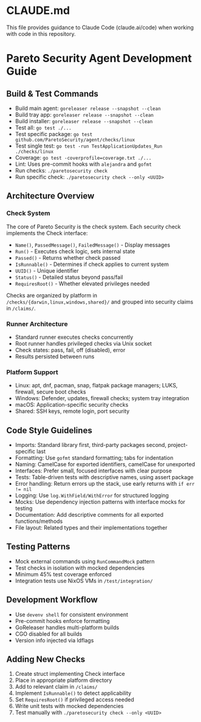 # CLAUDE.md

This file provides guidance to Claude Code (claude.ai/code) when working with code in this repository.

# Pareto Security Agent Development Guide

## Build & Test Commands
- Build main agent: `goreleaser release --snapshot --clean`
- Build tray app: `goreleaser release --snapshot --clean`
- Build installer: `goreleaser release --snapshot --clean`
- Test all: `go test ./...`
- Test specific package: `go test github.com/ParetoSecurity/agent/checks/linux`
- Test single test: `go test -run TestApplicationUpdates_Run ./checks/linux`
- Coverage: `go test -coverprofile=coverage.txt ./...`
- Lint: Uses pre-commit hooks with `alejandra` and `gofmt`
- Run checks: `./paretosecurity check`
- Run specific check: `./paretosecurity check --only <UUID>`

## Architecture Overview

### Check System
The core of Pareto Security is the check system. Each security check implements the Check interface:
- `Name()`, `PassedMessage()`, `FailedMessage()` - Display messages
- `Run()` - Executes check logic, sets internal state
- `Passed()` - Returns whether check passed
- `IsRunnable()` - Determines if check applies to current system
- `UUID()` - Unique identifier
- `Status()` - Detailed status beyond pass/fail
- `RequiresRoot()` - Whether elevated privileges needed

Checks are organized by platform in `/checks/{darwin,linux,windows,shared}/` and grouped into security claims in `/claims/`.

### Runner Architecture
- Standard runner executes checks concurrently
- Root runner handles privileged checks via Unix socket
- Check states: pass, fail, off (disabled), error
- Results persisted between runs

### Platform Support
- Linux: apt, dnf, pacman, snap, flatpak package managers; LUKS, firewall, secure boot checks
- Windows: Defender, updates, firewall checks; system tray integration
- macOS: Application-specific security checks
- Shared: SSH keys, remote login, port security

## Code Style Guidelines
- Imports: Standard library first, third-party packages second, project-specific last
- Formatting: Use `gofmt` standard formatting; tabs for indentation
- Naming: CamelCase for exported identifiers, camelCase for unexported
- Interfaces: Prefer small, focused interfaces with clear purpose
- Tests: Table-driven tests with descriptive names, using assert package
- Error handling: Return errors up the stack, use early returns with `if err != nil`
- Logging: Use `log.WithField/WithError` for structured logging
- Mocks: Use dependency injection patterns with interface mocks for testing
- Documentation: Add descriptive comments for all exported functions/methods
- File layout: Related types and their implementations together

## Testing Patterns
- Mock external commands using `RunCommandMock` pattern
- Test checks in isolation with mocked dependencies
- Minimum 45% test coverage enforced
- Integration tests use NixOS VMs in `/test/integration/`

## Development Workflow
- Use `devenv shell` for consistent environment
- Pre-commit hooks enforce formatting
- GoReleaser handles multi-platform builds
- CGO disabled for all builds
- Version info injected via ldflags

## Adding New Checks
1. Create struct implementing Check interface
2. Place in appropriate platform directory
3. Add to relevant claim in `/claims/`
4. Implement `IsRunnable()` to detect applicability
5. Set `RequiresRoot()` if privileged access needed
6. Write unit tests with mocked dependencies
7. Test manually with `./paretosecurity check --only <UUID>`